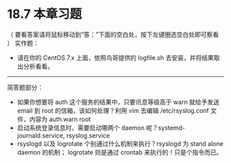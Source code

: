 # 18.7 本章习题

（ 要看答案请将鼠标移动到“答：”下面的空白处，按下左键圈选空白处即可察看 ） 实作题：

-   请在你的 CentOS 7.x 上面，依照鸟哥提供的 logfile.sh 去安装，并将结果取出分析看看。

------------------------------------------------------------------------

简答题部分：

-   如果你想要将 auth 这个服务的结果中，只要讯息等级高于 warn 就给予发送 email 到 root 的信箱，该如何处理？利用 vim 去编辑 /etc/rsyslog.conf 文件，内容为 auth.warn root
-   启动系统登录信息时，需要启动哪两个 daemon 呢？systemd-journald.service, rsyslog.service
-   rsyslogd 以及 logrotate 个别通过什么机制来执行？rsyslogd 为 stand alone daemon 的机制； logrotate 则是通过 crontab 来执行的！只是个指令而已。
